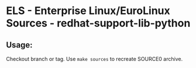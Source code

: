 # ELS - Enterprise Linux/EuroLinux Sources - redhat-support-lib-python
 
## Usage:
  Checkout branch or tag. Use `make sources` to recreate  SOURCE0 archive.
